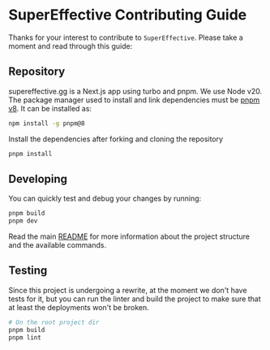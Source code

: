 # SuperEffective Contributing Guide

Thanks for your interest to contribute to `SuperEffective`. Please take a moment and read through this guide:

## Repository

supereffective.gg is a Next.js app using turbo and pnpm. We use Node v20. The package manager used to install and link
dependencies must be [pnpm v8](https://pnpm.io/). It can be installed as:

```sh
npm install -g pnpm@8
```

Install the dependencies after forking and cloning the repository

```sh
pnpm install
```

## Developing

You can quickly test and debug your changes by running:

```sh
pnpm build
pnpm dev
```

Read the main [README](README.md) for more information about the project structure and the available commands.

## Testing

Since this project is undergoing a rewrite, at the moment we don't have tests for it, but you can run the linter and
build the project to make sure that at least the deployments won't be broken.

```sh
# On the root project dir
pnpm build
pnpm lint
```
